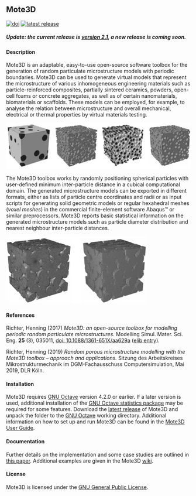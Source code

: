 ## Mote3D

[![doi](https://img.shields.io/badge/doi-10.1088%2F1361--651X%2Faa629a-blue.svg)](http://doi.org/10.1088/1361-651X/aa629a)
[![latest release](https://img.shields.io/github/release/Mote3D/Mote3D_toolbox.svg)](http://github.com/Mote3D/Mote3D_toolbox/releases/tag/v2.1)

##### Update: the current release is [version 2.1](https://github.com/Mote3D/Mote3D_toolbox/releases/tag/v2.1), a new release is coming soon.

#### Description

Mote3D is an adaptable, easy-to-use open-source software toolbox for the generation of random particulate 
microstructure models with periodic boundaries. Mote3D can be used to generate virtual models 
that represent the microstructure of various inhomogeneous engineering materials such 
as particle-reinforced composites, partially sintered ceramics, powders, open-cell foams or 
concrete aggregates, as well as of certain nanomaterials, biomaterials or scaffolds. These models can be 
employed, for example, to analyse the relation between microstructure and overall mechanical, 
electrical or thermal properties by virtual materials testing.

![Exemplary microstructure models](docs/examples/microstructures.jpg "Exemplary microstructure models")

The Mote3D toolbox works by randomly positioning spherical particles with user-defined 
minimum inter-particle distance in a cubical computational domain. The generated 
microstructure models can be exported in different formats, either as lists of particle 
centre coordinates and radii or as input scripts for generating solid geometric models 
or regular hexahedral meshes (*voxel meshes*) in the commercial finite-element software
Abaqus&#8482; or similar preprocessors. Mote3D reports basic statistical information on the generated 
microstructure models such as particle diameter distribution and nearest neighbour inter-particle distances.

![Mesh options](docs/examples/meshes.jpg "Mesh options")

#### References

Richter, Henning (2017) *Mote3D: an open-source toolbox for modelling periodic random particulate microstructures.* Modelling Simul. Mater. Sci. Eng. **25** (3), 035011, [doi: 10.1088/1361-651X/aa629a](https://doi.org/10.1088/1361-651X/aa629a) ([elib entry](https://elib.dlr.de/111667/)).

Richter, Henning (2019) *Random porous microstructure modelling with the Mote3D toolbox – approach and applications.* Sitzung des Arbeitskreises Mikrostrukturmechanik im DGM-Fachausschuss Computersimulation, Mai 2019, DLR Köln.

#### Installation

Mote3D requires [GNU Octave](http://www.gnu.org/software/octave/download.html) version 4.2.0 or earlier. If a later version is used, additional installation of the [GNU Octave statistics package](https://octave.sourceforge.io/statistics/index.html) may be required for some features. Download the [latest release](https://github.com/Mote3D/Mote3D_toolbox/releases) of Mote3D and unpack the folder to the [GNU Octave](http://www.gnu.org/software/octave/download.html) working directory. Additional information on how to set up and run Mote3D can be found in the [Mote3D User Guide](docs/Mote3D%20User%20Guide.pdf).

#### Documentation

Further details on the implementation and some case studies are outlined in [this paper](https://doi.org/10.1088/1361-651X/aa629a). Additional examples are given in the Mote3D [wiki](https://github.com/Mote3D/Mote3D_toolbox/wiki).

#### License

Mote3D is licensed under the [GNU General Public License](https://github.com/Mote3D/Mote3D_toolbox/blob/master/LICENSE.txt).

